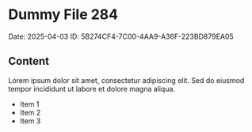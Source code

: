 # Dummy File 284

Date: 2025-04-03
ID: 5B274CF4-7C00-4AA9-A36F-223BD879EA05

## Content

Lorem ipsum dolor sit amet, consectetur adipiscing elit.
Sed do eiusmod tempor incididunt ut labore et dolore magna aliqua.

* Item 1
* Item 2
* Item 3
